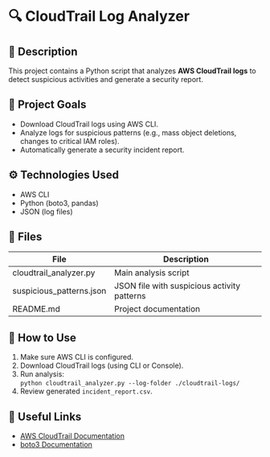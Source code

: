 # 🔍 CloudTrail Log Analyzer

## 📖 Description
This project contains a Python script that analyzes **AWS CloudTrail logs** to detect suspicious activities and generate a security report.

## 🎯 Project Goals
- Download CloudTrail logs using AWS CLI.
- Analyze logs for suspicious patterns (e.g., mass object deletions, changes to critical IAM roles).
- Automatically generate a security incident report.

## ⚙️ Technologies Used
- AWS CLI
- Python (boto3, pandas)
- JSON (log files)

## 📂 Files
| File | Description |
|---|---|
| cloudtrail_analyzer.py | Main analysis script |
| suspicious_patterns.json | JSON file with suspicious activity patterns |
| README.md | Project documentation |

## 🚀 How to Use
1. Make sure AWS CLI is configured.
2. Download CloudTrail logs (using CLI or Console).
3. Run analysis:  
   `python cloudtrail_analyzer.py --log-folder ./cloudtrail-logs/`
4. Review generated `incident_report.csv`.

## 🔗 Useful Links
- [AWS CloudTrail Documentation](https://docs.aws.amazon.com/awscloudtrail/latest/userguide/cloudtrail-user-guide.html)
- [boto3 Documentation](https://boto3.amazonaws.com/v1/documentation/api/latest/index.html)
